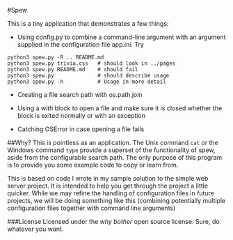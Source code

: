#Spew 

This is a tiny application that demonstrates a few things: 

- Using config.py to combine a command-line argument with an argument supplied in the configuration file app.ini.  Try 

~~~~
python3 spew.py -R .. README.md
python3 spew.py trivia.css   # should look in ../pages
python3 spew.py README.md    # should fail
python3 spew.py              # should describe usage
python3 spew.py -h           # Usage in more detail
~~~~
- Creating a file search path with os.path.join

- Using a *with* block to open a file and make sure it is closed whether the block is exited normally or with an exception

- Catching OSError in case opening a file fails

##Why?
This is pointless as an application.  The Unix command `cat` or the Windows command `type` provide a superset of the functionality of spew, aside from the configurable search path.  The only purpose of this program is to provide you some example code to copy or learn from. 

This is based on code I wrote in my sample solution to the simple web server project.  It is intended to help you get through the project a little quicker.  While we may refine the handling of configuration files in future projects, we will be doing something like this (combining potentially multiple configuration files together with command line arguments) 

###License
Licensed under the *why bother* open source license:  Sure, do whatever you want.  